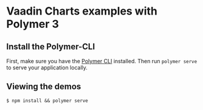 # Vaadin Charts examples with Polymer 3



## Install the Polymer-CLI

First, make sure you have the [Polymer CLI](https://www.npmjs.com/package/polymer-cli) installed. Then run `polymer serve` to serve your application locally.

## Viewing the demos

```
$ npm install && polymer serve
```

